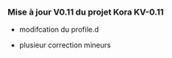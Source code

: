 ### Mise à jour **V0.11** du projet Kora **KV-0.11**

- modifcation du profile.d

- plusieur correction mineurs